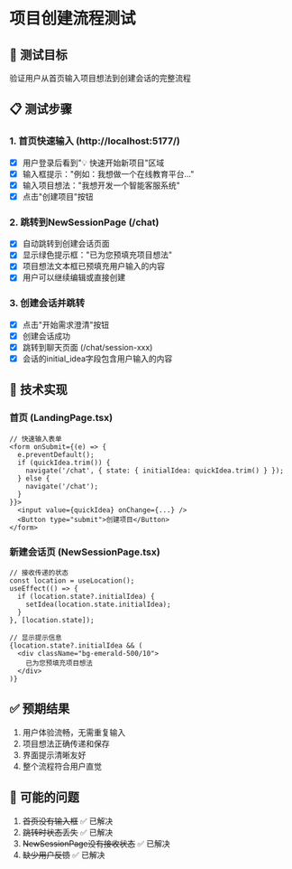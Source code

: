 # 项目创建流程测试

## 🎯 测试目标
验证用户从首页输入项目想法到创建会话的完整流程

## 📋 测试步骤

### 1. 首页快速输入 (http://localhost:5177/)
- [x] 用户登录后看到"💡 快速开始新项目"区域
- [x] 输入框提示："例如：我想做一个在线教育平台..."
- [x] 输入项目想法："我想开发一个智能客服系统"
- [x] 点击"创建项目"按钮

### 2. 跳转到NewSessionPage (/chat)
- [x] 自动跳转到创建会话页面
- [x] 显示绿色提示框："已为您预填充项目想法"
- [x] 项目想法文本框已预填充用户输入的内容
- [x] 用户可以继续编辑或直接创建

### 3. 创建会话并跳转
- [x] 点击"开始需求澄清"按钮
- [x] 创建会话成功
- [x] 跳转到聊天页面 (/chat/session-xxx)
- [x] 会话的initial_idea字段包含用户输入的内容

## 🔧 技术实现

### 首页 (LandingPage.tsx)
```tsx
// 快速输入表单
<form onSubmit={(e) => {
  e.preventDefault();
  if (quickIdea.trim()) {
    navigate('/chat', { state: { initialIdea: quickIdea.trim() } });
  } else {
    navigate('/chat');
  }
}}>
  <input value={quickIdea} onChange={...} />
  <Button type="submit">创建项目</Button>
</form>
```

### 新建会话页 (NewSessionPage.tsx)
```tsx
// 接收传递的状态
const location = useLocation();
useEffect(() => {
  if (location.state?.initialIdea) {
    setIdea(location.state.initialIdea);
  }
}, [location.state]);

// 显示提示信息
{location.state?.initialIdea && (
  <div className="bg-emerald-500/10">
    已为您预填充项目想法
  </div>
)}
```

## ✅ 预期结果
1. 用户体验流畅，无需重复输入
2. 项目想法正确传递和保存
3. 界面提示清晰友好
4. 整个流程符合用户直觉

## 🐛 可能的问题
1. ~~首页没有输入框~~ ✅ 已解决
2. ~~跳转时状态丢失~~ ✅ 已解决
3. ~~NewSessionPage没有接收状态~~ ✅ 已解决
4. ~~缺少用户反馈~~ ✅ 已解决 